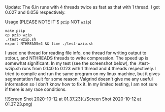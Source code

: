 Update: 
The 6.in runs with 4 threads twice as fast as that with 1 thread. I got 0.027 and 0.056 respectively. 


Usage (PLEASE NOTE IT'S `pzip` NOT `wzip`)

```shell
make pzip
cp pzip wzip
./test-wzip.sh
export NTHREADS=4 && time ./test-wzip.sh
```


I used one thread for reading file info, one thread for writing output to stdout, and NTHREADS threads to write compression. The speed up is somewhat significant. In my test (see the screenshot below), the ./test-wzip.sh runs from 0.140 to 0.123 with 1 thread and 4 threads respectively. I tried to compile and run the same program on my linux machine, but it gives segmentation fault for some reason. Valgrind doesn't give me any useful information so I don't know how to fix it. In my limited testing, I am not sure if there is any race conditions. 

![Screen Shot 2020-10-12 at 01.37.23](./Screen Shot 2020-10-12 at 01.37.23.png)